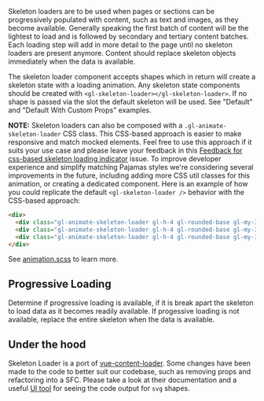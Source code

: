 Skeleton loaders are to be used when pages or sections can be progressively populated with content,
such as text and images, as they become available. Generally speaking the first batch of content
will be the lightest to load and is followed by secondary and tertiary content batches. Each loading
step will add in more detail to the page until no skeleton loaders are present anymore. Content
should replace skeleton objects immediately when the data is available.

The skeleton loader component accepts shapes which in return will create a skeleton state with a
loading animation. Any skeleton state components should be created with
`<gl-skeleton-loader></gl-skeleton-loader>`. If no shape is passed via the slot the default skeleton
will be used. See "Default" and "Default With Custom Props" examples.

**NOTE:** Skeleton loaders can also be composed with a `.gl-animate-skeleton-loader`
CSS class. This CSS-based approach is easier to make responsive and match mocked elements.
Feel free to use this approach if it suits your use case and please leave your
feedback in this [Feedback for css-based skeleton loading
indicator](https://gitlab.com/gitlab-org/gitlab-ui/-/issues/2319) issue.
To improve developer experience and simplify matching Pajamas styles we're considering
several improvements in the future, including adding more CSS util classes for
this animation, or creating a dedicated component.  Here is an example of how
you could replicate the default `<gl-skeleton-loader />` behavior with the
CSS-based approach:

```html
<div>
  <div class="gl-animate-skeleton-loader gl-h-4 gl-rounded-base gl-my-3 !gl-max-w-20"></div>
  <div class="gl-animate-skeleton-loader gl-h-4 gl-rounded-base gl-my-3 !gl-max-w-30"></div>
  <div class="gl-animate-skeleton-loader gl-h-4 gl-rounded-base gl-my-3 !gl-max-w-26"></div>
</div>
```

See
[animation.scss](https://gitlab.com/gitlab-org/gitlab-ui/-/blob/main/src/scss/utility-mixins/animation.scss#L17)
to learn more.

## Progressive Loading

Determine if progressive loading is available, if it is break apart the skeleton to load data as it
becomes readily available. If progessive loading is not available, replace the entire skeleton when
the data is available.

## Under the hood

Skeleton Loader is a port of [vue-content-loader](https://github.com/egoist/vue-content-loader).
Some changes have been made to the code to better suit our codebase, such as removing props and
refactoring into a SFC. Please take a look at their documentation and a useful [UI tool](http://danilowoz.com/create-vue-content-loader/)
for seeing the code output for `svg` shapes.
